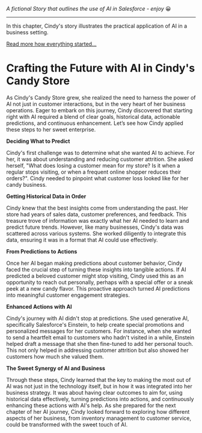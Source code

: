
*A fictional Story that outlines the use of AI in Salesforce - enjoy* 😀

---
In this chapter, Cindy's story illustrates the practical application of AI in a business setting.

[Read more how everything started...](/ai-blog/2024/01/04/Ingredients-of-Artificial-Intelligence.html)


# Crafting the Future with AI in Cindy's Candy Store

As Cindy's Candy Store grew, she realized the need to harness the power of AI not just in customer interactions, but in the very heart of her business operations. Eager to embark on this journey, Cindy discovered that starting right with AI required a blend of clear goals, historical data, actionable predictions, and continuous enhancement. Let’s see how Cindy applied these steps to her sweet enterprise.

**Deciding What to Predict**

Cindy's first challenge was to determine what she wanted AI to achieve. For her, it was about understanding and reducing customer attrition. She asked herself, "What does losing a customer mean for my store? Is it when a regular stops visiting, or when a frequent online shopper reduces their orders?". Cindy needed to pinpoint what customer loss looked like for her candy business.

**Getting Historical Data in Order**

Cindy knew that the best insights come from understanding the past. Her store had years of sales data, customer preferences, and feedback. This treasure trove of information was exactly what her AI needed to learn and predict future trends. However, like many businesses, Cindy's data was scattered across various systems. She worked diligently to integrate this data, ensuring it was in a format that AI could use effectively.

**From Predictions to Actions**

Once her AI began making predictions about customer behavior, Cindy faced the crucial step of turning these insights into tangible actions. If AI predicted a beloved customer might stop visiting, Cindy used this as an opportunity to reach out personally, perhaps with a special offer or a sneak peek at a new candy flavor. This proactive approach turned AI predictions into meaningful customer engagement strategies.

**Enhanced Actions with AI**

Cindy's journey with AI didn't stop at predictions. She used generative AI, specifically Salesforce's Einstein, to help create special promotions and personalized messages for her customers. For instance, when she wanted to send a heartfelt email to customers who hadn't visited in a while, Einstein helped draft a message that she then fine-tuned to add her personal touch. This not only helped in addressing customer attrition but also showed her customers how much she valued them.

**The Sweet Synergy of AI and Business**

Through these steps, Cindy learned that the key to making the most out of AI was not just in the technology itself, but in how it was integrated into her business strategy. It was about having clear outcomes to aim for, using historical data effectively, turning predictions into actions, and continuously enhancing these actions with AI's help. As she prepared for the next chapter of her AI journey, Cindy looked forward to exploring how different aspects of her business, from inventory management to customer service, could be transformed with the sweet touch of AI.

